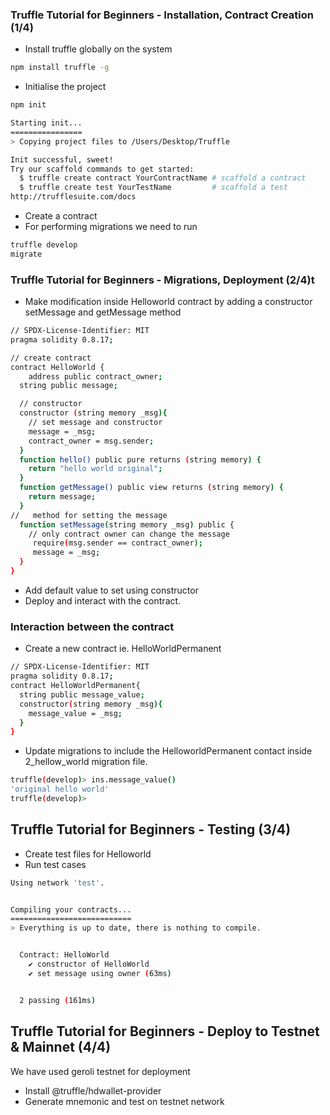 ### Truffle Tutorial for Beginners - Installation, Contract Creation (1/4)

- Install truffle globally on the system
```sh
npm install truffle -g
```
- Initialise the project
```sh
npm init
```
```sh
Starting init...
================
> Copying project files to /Users/Desktop/Truffle

Init successful, sweet!
Try our scaffold commands to get started:
  $ truffle create contract YourContractName # scaffold a contract
  $ truffle create test YourTestName         # scaffold a test
http://trufflesuite.com/docs
```
- Create a contract
- For performing migrations we need to run
```sh
truffle develop
migrate
```

### Truffle Tutorial for Beginners - Migrations, Deployment (2/4)t

- Make modification inside Helloworld contract by adding a constructor setMessage and getMessage method

```sh
// SPDX-License-Identifier: MIT
pragma solidity 0.8.17;

// create contract
contract HelloWorld {
    address public contract_owner;
  string public message;

  // constructor
  constructor (string memory _msg){
    // set message and constructor
    message = _msg;
    contract_owner = msg.sender;
  }
  function hello() public pure returns (string memory) {
    return "hello world original";
  }
  function getMessage() public view returns (string memory) {
    return message;
  }
//   method for setting the message
  function setMessage(string memory _msg) public {
    // only contract owner can change the message
     require(msg.sender == contract_owner);
     message = _msg;
  }
}
```
- Add default value to set using constructor
- Deploy and interact with the contract.

### Interaction between the contract
- Create a new contract ie. HelloWorldPermanent
```sh
// SPDX-License-Identifier: MIT
pragma solidity 0.8.17;
contract HelloWorldPermanent{
  string public message_value;
  constructor(string memory _msg){
    message_value = _msg;
  }
}
```
- Update migrations to include the HelloworldPermanent contact inside 2_hellow_world migration file.
```sh
truffle(develop)> ins.message_value()
'original hello world'
truffle(develop)> 
```

## Truffle Tutorial for Beginners - Testing (3/4)
- Create test files for Helloworld
- Run test cases
```sh
Using network 'test'.


Compiling your contracts...
===========================
> Everything is up to date, there is nothing to compile.


  Contract: HelloWorld
    ✔ constructor of HelloWorld
    ✔ set message using owner (63ms)


  2 passing (161ms)
```

## Truffle Tutorial for Beginners - Deploy to Testnet & Mainnet (4/4)
We have used geroli testnet for deployment
- Install @truffle/hdwallet-provider
- Generate mnemonic and test on testnet network
